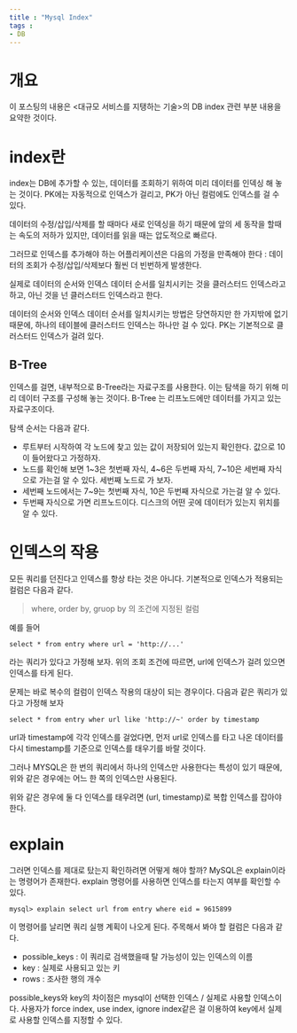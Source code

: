 ```yaml
---
title : "Mysql Index"
tags :
- DB
---
```


# 개요
이 포스팅의 내용은 <대규모 서비스를 지탱하는 기술>의 DB index 관련 부분 내용을 요약한 것이다.

# index란
index는 DB에 추가할 수 있는, 데이터를 조회하기 위하여 미리 데이터를 인덱싱 해 놓는 것이다. PK에는 자동적으로 인덱스가 걸리고, PK가 아닌 컬럼에도 인덱스를 걸 수 있다.

데이터의 수정/삽입/삭제를 할 때마다 새로 인덱싱을 하기 때문에 앞의 세 동작을 할때는 속도의 저하가 있지만, 데이터를 읽을 때는 압도적으로 빠르다.

그러므로 인덱스를 추가해야 하는 어플리케이션은 다음의 가정을 만족해야 한다 : 데이터의 조회가 수정/삽입/삭제보다 훨씬 더 빈번하게 발생한다.

실제로 데이터의 순서와 인덱스 데이터 순서를 일치시키는 것을 클러스터드 인덱스라고 하고, 아닌 것을 넌 클러스터드 인덱스라고 한다.

데이터의 순서와 인덱스 데이터 순서를 일치시키는 방법은 당연하지만 한 가지밖에 없기 때문에, 하나의 테이블에 클러스터드 인덱스는 하나만 걸 수 있다. PK는 기본적으로 클러스터드 인덱스가 걸려 있다.

## B-Tree
인덱스를 걸면, 내부적으로 B-Tree라는 자료구조를 사용한다. 이는 탐색을 하기 위해 미리 데이터 구조를 구성해 놓는 것이다. B-Tree 는 리프노드에만 데이터를 가지고 있는 자료구조이다.

탐색 순서는 다음과 같다.

- 루트부터 시작하여 각 노드에 찾고 있는 값이 저장되어 있는지 확인한다. 값으로 10이 들어왔다고 가정하자.
- 노드를 확인해 보면 1~3은 첫번째 자식, 4~6은 두번째 자식, 7~10은 세번째 자식으로 가는걸 알 수 있다. 세번째 노드로 가 보자.
- 세번째 노드에서는 7~9는 첫번째 자식, 10은 두번째 자식으로 가는걸 알 수 있다.
- 두번째 자식으로 가면 리프노드이다. 디스크의 어떤 곳에 데이터가 있는지 위치를 알 수 있다.


# 인덱스의 작용
모든 쿼리를 던진다고 인덱스를 항상 타는 것은 아니다. 기본적으로 인덱스가 적용되는 컬럼은 다음과 같다.

> where, order by, gruop by 의 조건에 지정된 컬럼

예를 들어 

~~~
select * from entry where url = 'http://...'
~~~

라는 쿼리가 있다고 가정해 보자. 위의 조회 조건에 따르면, url에 인덱스가 걸려 있으면 인덱스를 타게 된다.

문제는 바로 복수의 컬럼이 인덱스 작용의 대상이 되는 경우이다. 다음과 같은 쿼리가 있다고 가정해 보자

~~~
select * from entry wher url like 'http://~' order by timestamp
~~~

url과 timestamp에 각각 인덱스를 걸었다면, 먼저 url로 인덱스를 타고 나온 데이터를 다시 timestamp를 기준으로 인덱스를 태우기를 바랄 것이다.

그러나 MYSQL은 한 번의 쿼리에서 하나의 인덱스만 사용한다는 특성이 있기 때문에, 위와 같은 경우에는 어느 한 쪽의 인덱스만 사용된다.

위와 같은 경우에 둘 다 인덱스를 태우려면 (url, timestamp)로 복합 인덱스를 잡아야 한다.

# explain
그러면 인덱스를 제대로 탔는지 확인하려면 어떻게 해야 할까? MySQL은 explain이라는 명령어가 존재한다. explain 명령어를 사용하면 인덱스를 타는지 여부를 확인할 수 있다.

~~~
mysql> explain select url from entry where eid = 9615899
~~~

이 명령어를 날리면 쿼리 실행 계획이 나오게 된다. 주목해서 봐야 할 컬럼은 다음과 같다.

- possible_keys : 이 쿼리로 검색했을때 탈 가능성이 있는 인덱스의 이름
- key : 실제로 사용되고 있는 키
- rows : 조사한 행의 개수

possible_keys와 key의 차이점은 mysql이 선택한 인덱스 / 실제로 사용할 인덱스이다. 사용자가 force index, use index, ignore index같은 걸 이용하여 key에서 실제로 사용할 인덱스를 지정할 수 있다.




